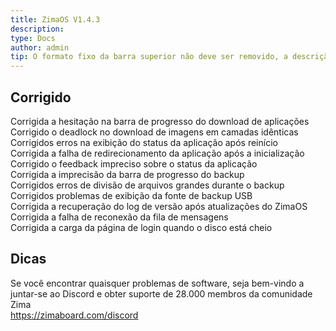```yaml
---
title: ZimaOS V1.4.3
description: 
type: Docs
author: admin
tip: O formato fixo da barra superior não deve ser removido, a descrição é para o texto do artigo, se não preenchida, será cortada a partir do primeiro parágrafo.
---
```


## Corrigido
Corrigida a hesitação na barra de progresso do download de aplicações  
Corrigido o deadlock no download de imagens em camadas idênticas  
Corrigidos erros na exibição do status da aplicação após reinício  
Corrigida a falha de redirecionamento da aplicação após a inicialização  
Corrigido o feedback impreciso sobre o status da aplicação  
Corrigida a imprecisão da barra de progresso do backup  
Corrigidos erros de divisão de arquivos grandes durante o backup  
Corrigidos problemas de exibição da fonte de backup USB  
Corrigida a recuperação do log de versão após atualizações do ZimaOS  
Corrigida a falha de reconexão da fila de mensagens  
Corrigida a carga da página de login quando o disco está cheio  

## Dicas
Se você encontrar quaisquer problemas de software, seja bem-vindo a juntar-se ao Discord e obter suporte de 28.000 membros da comunidade Zima  
https://zimaboard.com/discord